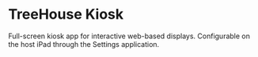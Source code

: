 # TreeHouse Kiosk

Full-screen kiosk app for interactive web-based displays. Configurable on the
host iPad through the Settings application.
